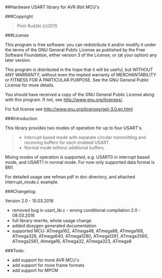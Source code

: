 ##Hardware USART library for AVR 8bit MCU's

###Copyright
>Piotr Rudzki (c)2015 

###License

This program is free software: you can redistribute it and/or modify it under the terms of the GNU General Public License as published by the Free Software Foundation, either version 3 of the License, or (at your option) any later version.

This program is distributed in the hope that it will be useful, but WITHOUT ANY WARRANTY; without even the implied warranty of MERCHANTABILITY or FITNESS FOR A PARTICULAR PURPOSE. See the GNU General Public License for more details.

You should have received a copy of the GNU General Public License along with this program. If not, see http://www.gnu.org/licenses/.

For full license see http://www.gnu.org/licenses/gpl-3.0.en.html

###Introduction

This library provides two modes of operation for up to four USART's.

> - Interrupt based mode with separate circular transmitting and receiving buffers for each enabled USART. 
> - Normal mode without additional buffers.

Mixing modes of operation is supported, e.g. USART0 in interrupt based mode, and USART1 in normal mode. For now only supported data format is 8N1.

For detailed usage see refman.pdf in doc directory, and attached interrupt_mode.c example.

###Changelog:

Version 2.0 - 10.03.2016
 - removed bug in usart_lib.c - wrong conditional compilation
 2.0 - 08.03.2016
 - full library rewrite, whole usage change
 - added doxygen generated documentation
 - supported MCU: ATmega162, ATmega48, ATmega88, ATmega168, ATmega328, ATmega640, ATmega1280, ATmega1281, ATmega2560, ATmega2561, Atmega16, ATmega32, ATmega323, ATmega8

###Todo:
 - add support for more AVR MCU's
 - add support for more frame formats
 - add support for MPCM

